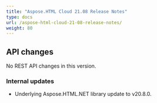 ```yaml
---
title: "Aspose.HTML Cloud 21.08 Release Notes"
type: docs
url: /aspose-html-cloud-21-08-release-notes/
weight: 80
---
```


## **API changes**

No REST API changes in this version.


### **Internal updates**
- Underlying Aspose.HTML.NET library update to v20.8.0. 

